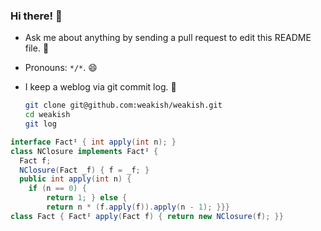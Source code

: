 ### Hi there! 👋

- Ask me about anything by sending a pull request to edit this README file. 💬

- Pronouns: `*/*`. 😄 

- I keep a weblog via git commit log. 📝

    ```sh
    git clone git@github.com:weakish/weakish.git
    cd weakish
    git log
    ```

```java
interface Factᴵ { int apply(int n); }
class NClosure implements Factᴵ {
  Fact f;
  NClosure(Fact _f) { f = _f; }
  public int apply(int n) {
    if (n == 0) {
        return 1; } else {
        return n * (f.apply(f)).apply(n - 1); }}}
class Fact { Factᴵ apply(Fact f) { return new NClosure(f); }}
```
